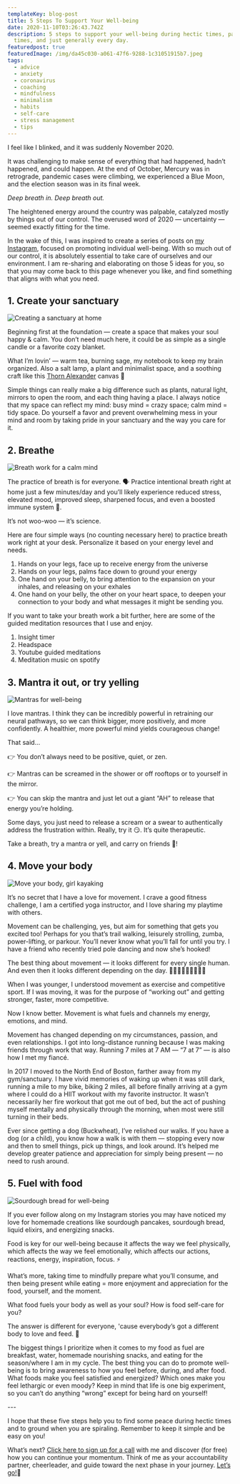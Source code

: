```yaml
---
templateKey: blog-post
title: 5 Steps To Support Your Well-being
date: 2020-11-10T03:26:43.742Z
description: 5 steps to support your well-being during hectic times, pandemic
  times, and just generally every day.
featuredpost: true
featuredImage: /img/da45c030-a061-47f6-9288-1c31051915b7.jpeg
tags:
  - advice
  - anxiety
  - coronavirus
  - coaching
  - mindfulness
  - minimalism
  - habits
  - self-care
  - stress management
  - tips
---
```

I feel like I blinked, and it was suddenly November 2020.

It was challenging to make sense of everything that had happened, hadn’t happened, and could happen. At the end of October, Mercury was in retrograde, pandemic cases were climbing, we experienced a Blue Moon, and the election season was in its final week.

*Deep breath in. Deep breath out.*

The heightened energy around the country was palpable, catalyzed mostly by things out of our control. The overused word of 2020 — uncertainty — seemed exactly fitting for the time.

In the wake of this, I was inspired to create a series of posts on [my Instagram](https://www.instagram.com/sheflowsandgrows/), focused on promoting individual well-being. With so much out of our control, it is absolutely essential to take care of ourselves and our environment. I am re-sharing and elaborating on those 5 ideas for you, so that you may come back to this page whenever you like, and find something that aligns with what you need.

## 1. Create your sanctuary

![Creating a sanctuary at home](/img/create-your-sanctuary.jpg "At home sanctuary ")

Beginning first at the foundation — create a space that makes your soul happy & calm. You don’t need much here, it could be as simple as a single candle or a favorite cozy blanket.

What I’m lovin’ — warm tea, burning sage, my notebook to keep my brain organized. Also a salt lamp, a plant and minimalist space, and a soothing craft like this [Thorn Alexander](https://thornalexander.com/) canvas 💛

Simple things can really make a big difference such as plants, natural light, mirrors to open the room, and each thing having a place. I always notice that my space can reflect my mind: busy mind = crazy space; calm mind = tidy space. Do yourself a favor and prevent overwhelming mess in your mind and room by taking pride in your sanctuary and the way you care for it.

## 2. Breathe

![Breath work for a calm mind ](/img/breathing-calming-stress-relief.jpg "Breath work for a calm mind ")

The practice of breath is for everyone. 🗣 Practice intentional breath right at home just a few minutes/day and you’ll likely experience reduced stress, elevated mood, improved sleep, sharpened focus, and even a boosted immune system 🦠.

It’s not woo-woo — it’s science.

Here are four simple ways (no counting necessary here) to practice breath work right at your desk. Personalize it based on your energy level and needs.

1. Hands on your legs, face up to receive energy from the universe
2. Hands on your legs, palms face down to ground your energy
3. One hand on your belly, to bring attention to the expansion on your inhales, and releasing on your exhales
4. One hand on your belly, the other on your heart space, to deepen your connection to your body and what messages it might be sending you.

If you want to take your breath work a bit further, here are some of the guided meditation resources that I use and enjoy.

1. Insight timer
2. Headspace
3. Youtube guided meditations
4. Meditation music on spotify

## 3. Mantra it out, or try yelling

![Mantras for well-being](/img/mantra-it-out.jpeg "Mantra it out")

I love mantras. I think they can be incredibly powerful in retraining our neural pathways, so we can think bigger, more positively, and more confidently. A healthier, more powerful mind yields courageous change!

That said…

👉 You don’t always need to be positive, quiet, or zen.

👉 Mantras can be screamed in the shower or off rooftops or to yourself in the mirror.

👉 You can skip the mantra and just let out a giant “AH” to release that energy you’re holding.

Some days, you just need to release a scream or a swear to authentically address the frustration within. Really, try it 😏. It’s quite therapeutic.

Take a breath, try a mantra or yell, and carry on friends 💛!

## 4. Move your body

![Move your body, girl kayaking](/img/sheila-kayaking-movement.jpg "Kayaking")

It’s no secret that I have a love for movement. I crave a good fitness challenge, I am a certified yoga instructor, and I love sharing my playtime with others.

Movement can be challenging, yes, but aim for something that gets you excited too! Perhaps for you that’s trail walking, leisurely strolling, zumba, power-lifting, or parkour. You’ll never know what you’ll fall for until you try. I have a friend who recently tried pole dancing and now she’s hooked!

The best thing about movement — it looks different for every single human. And even then it looks different depending on the day. 🏃🏻‍♀️🤸🏻‍♂️🚴🏻‍♀️

When I was younger, I understood movement as exercise and competitive sport. If I was moving, it was for the purpose of “working out” and getting stronger, faster, more competitive.

Now I know better. Movement is what fuels and channels my energy, emotions, and mind.

Movement has changed depending on my circumstances, passion, and even relationships. I got into long-distance running because I was making friends through work that way. Running 7 miles at 7 AM — “7 at 7” — is also how I met my fiancé.

In 2017 I moved to the North End of Boston, farther away from my gym/sanctuary. I have vivid memories of waking up when it was still dark, running a mile to my bike, biking 2 miles, all before finally arriving at a gym where I could do a HIIT workout with my favorite instructor. It wasn’t necessarily her fire workout that got me out of bed, but the act of pushing myself mentally and physically through the morning, when most were still turning in their beds.

Ever since getting a dog (Buckwheat), I’ve relished our walks. If you have a dog (or a child), you know how a walk is with them — stopping every now and then to smell things, pick up things, and look around. It’s helped me develop greater patience and appreciation for simply being present — no need to rush around.

## 5. Fuel with food

![Sourdough bread for well-being](/img/sourdough-food-fuel.jpeg "Sourdough bread loaf")

If you ever follow along on my Instagram stories you may have noticed my love for homemade creations like sourdough pancakes, sourdough bread, liquid elixirs, and energizing snacks.

Food is key for our well-being because it affects the way we feel physically, which affects the way we feel emotionally, which affects our actions, reactions, energy, inspiration, focus. ⚡️

What’s more, taking time to mindfully prepare what you’ll consume, and then being present while eating = more enjoyment and appreciation for the food, yourself, and the moment.

What food fuels your body as well as your soul? How is food self-care for you?

The answer is different for everyone, 'cause everybody’s got a different body to love and feed. 🤍

The biggest things I prioritize when it comes to my food as fuel are breakfast, water, homemade nourishing snacks, and eating for the season/where I am in my cycle. The best thing you can do to promote well-being is to bring awareness to how you feel before, during, and after food. What foods make you feel satisfied and energized? Which ones make you feel lethargic or even moody? Keep in mind that life is one big experiment, so you can’t do anything “wrong” except for being hard on yourself!

\---

I hope that these five steps help you to find some peace during hectic times and to ground when you are spiraling. Remember to keep it simple and be easy on you!

What’s next? [Click here to sign up for a call](https://www.sheilaanne.com/book/exploration/) with me and discover (for free) how you can continue your momentum. Think of me as your accountability partner, cheerleader, and guide toward the next phase in your journey. [Let’s go!](https://www.sheilaanne.com/book/exploration/)🚀